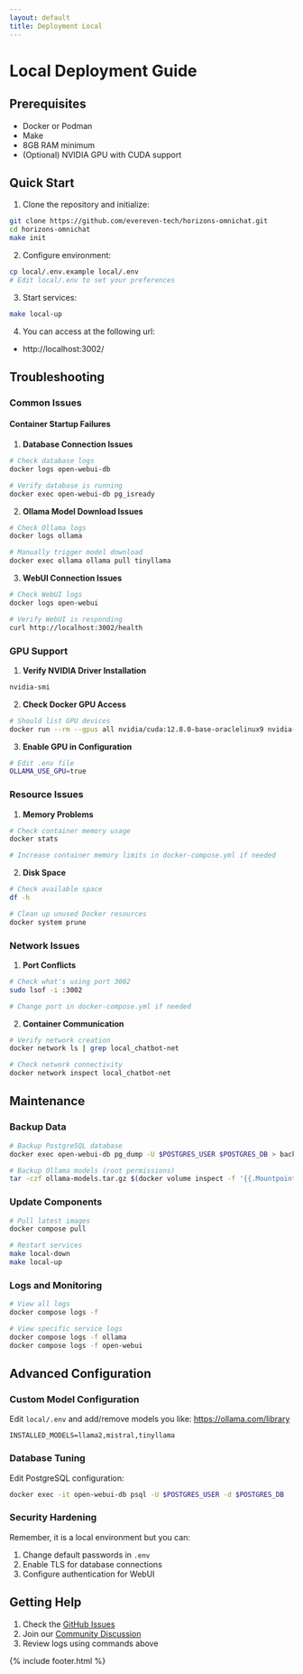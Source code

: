 ```yaml
---
layout: default
title: Deployment Local
---
```


# Local Deployment Guide

## Prerequisites

- Docker or Podman
- Make
- 8GB RAM minimum
- (Optional) NVIDIA GPU with CUDA support

## Quick Start

1. Clone the repository and initialize:
```bash
git clone https://github.com/evereven-tech/horizons-omnichat.git
cd horizons-omnichat
make init
```

2. Configure environment:
```bash
cp local/.env.example local/.env
# Edit local/.env to set your preferences
```

3. Start services:
```bash
make local-up
```
4. You can access at the following url:
- http://localhost:3002/


## Troubleshooting

### Common Issues

#### Container Startup Failures

1. **Database Connection Issues**

```bash
# Check database logs
docker logs open-webui-db

# Verify database is running
docker exec open-webui-db pg_isready
```

2. **Ollama Model Download Issues**

```bash
# Check Ollama logs
docker logs ollama

# Manually trigger model download
docker exec ollama ollama pull tinyllama
```

3. **WebUI Connection Issues**

```bash
# Check WebUI logs
docker logs open-webui

# Verify WebUI is responding
curl http://localhost:3002/health
```

### GPU Support

1. **Verify NVIDIA Driver Installation**

```bash
nvidia-smi
```

2. **Check Docker GPU Access**

```bash
# Should list GPU devices
docker run --rm --gpus all nvidia/cuda:12.8.0-base-oraclelinux9 nvidia-smi
```

3. **Enable GPU in Configuration**

```bash
# Edit .env file
OLLAMA_USE_GPU=true
```

### Resource Issues

1. **Memory Problems**

```bash
# Check container memory usage
docker stats

# Increase container memory limits in docker-compose.yml if needed
```

2. **Disk Space**

```bash
# Check available space
df -h

# Clean up unused Docker resources
docker system prune
```

### Network Issues

1. **Port Conflicts**

```bash
# Check what's using port 3002
sudo lsof -i :3002

# Change port in docker-compose.yml if needed
```

2. **Container Communication**

```bash
# Verify network creation
docker network ls | grep local_chatbot-net

# Check network connectivity
docker network inspect local_chatbot-net
```

## Maintenance

### Backup Data

```bash
# Backup PostgreSQL database
docker exec open-webui-db pg_dump -U $POSTGRES_USER $POSTGRES_DB > backup.sql

# Backup Ollama models (root permissions)
tar -czf ollama-models.tar.gz $(docker volume inspect -f '{{.Mountpoint}}' local_ollama-data)
```

### Update Components

```bash
# Pull latest images
docker compose pull

# Restart services
make local-down
make local-up
```

### Logs and Monitoring

```bash
# View all logs
docker compose logs -f

# View specific service logs
docker compose logs -f ollama
docker compose logs -f open-webui
```

## Advanced Configuration

### Custom Model Configuration
Edit `local/.env` and add/remove models you like: https://ollama.com/library
```
INSTALLED_MODELS=llama2,mistral,tinyllama
```

### Database Tuning
Edit PostgreSQL configuration:
```bash
docker exec -it open-webui-db psql -U $POSTGRES_USER -d $POSTGRES_DB
```

### Security Hardening
Remember, it is a local environment but you can:
1. Change default passwords in `.env`
2. Enable TLS for database connections
3. Configure authentication for WebUI

## Getting Help

1. Check the [GitHub Issues](https://github.com/evereven-tech/horizons-omnichat/issues)
2. Join our [Community Discussion](https://github.com/evereven-tech/horizons-omnichat/discussions)
3. Review logs using commands above

{% include footer.html %}

